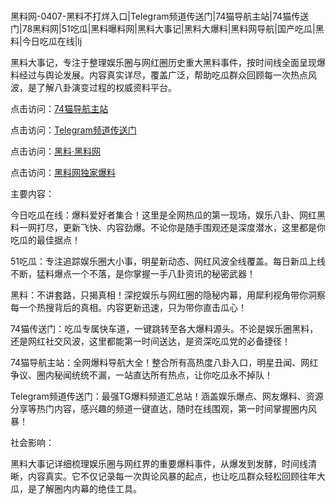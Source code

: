 #
黑料网-0407-黑料不打烊入口|Telegram频道传送门|74猫导航主站|74猫传送门|78黑料网|51吃瓜|黑料曝料网|黑料大事记|黑料大爆料|黑料网导航|国产吃瓜|黑料|今日吃瓜在线|lj

黑料大事记，专注于整理娱乐圈与网红圈历史重大黑料事件，按时间线全面呈现爆料经过与舆论发展。内容真实详尽，覆盖广泛，帮助吃瓜群众回顾每一次热点风波，是了解八卦演变过程的权威资料平台。


点击访问：<a href="https://74mao.com/">74猫导航主站</a>

点击访问：<a href="https://74mao.com/">Telegram频道传送门</a>

点击访问：<a href="https://gbs-3wd.pages.dev/">黑料·黑料网</a>

点击访问：<a href="https://gdas.pages.dev/">黑料网独家爆料</a>


主要内容：

今日吃瓜在线：爆料爱好者集合！这里是全网热瓜的第一现场，娱乐八卦、网红黑料一网打尽，更新飞快、内容劲爆。不论你是随手围观还是深度潜水，这里都是你吃瓜的最佳据点！

51吃瓜：专注追踪娱乐圈大小事，明星新动态、网红风波全线覆盖。每日新瓜上线不断，猛料爆点一个不落，是你掌握一手八卦资讯的秘密武器！

黑料：不讲套路，只揭真相！深挖娱乐与网红圈的隐秘内幕，用犀利视角带你洞察每一个热搜背后的真相。内容更新迅速，只为带你直击瓜心！

74猫传送门：吃瓜专属快车道，一键跳转至各大爆料源头。不论是娱乐圈黑料，还是网红社交风波，这里都能第一时间送达，是资深吃瓜党的必备捷径！

74猫导航主站：全网爆料导航大全！整合所有高热度八卦入口，明星丑闻、网红争议、圈内秘闻统统不漏，一站直达所有热点，让你吃瓜永不掉队！

Telegram频道传送门：最强TG爆料频道汇总站！涵盖娱乐爆点、网友爆料、资源分享等热门内容，感兴趣的频道一键直达，随时在线围观，第一时间掌握圈内风暴！

社会影响：

黑料大事记详细梳理娱乐圈与网红界的重要爆料事件，从爆发到发酵，时间线清晰，内容真实。它不仅记录每一次舆论风暴的起点，也让吃瓜群众轻松回顾往年大瓜，是了解圈内内幕的绝佳工具。

<span style="display:none;">[Canonical link](https://github.com/Bby555/1541345 ）</span>

